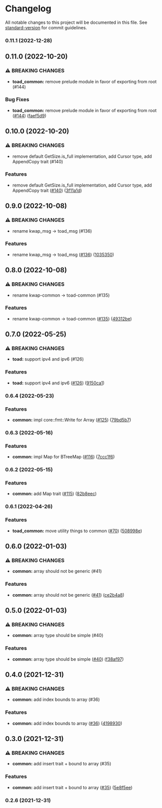 # Changelog

All notable changes to this project will be documented in this file. See [standard-version](https://github.com/conventional-changelog/standard-version) for commit guidelines.

### 0.11.1 (2022-12-28)

## 0.11.0 (2022-10-20)


### ⚠ BREAKING CHANGES

* **toad_common:** remove prelude module in favor of exporting from root (#144)

### Bug Fixes

* **toad_common:** remove prelude module in favor of exporting from root ([#144](https://github.com/clov-coffee/toad/issues/144)) ([faef5d9](https://github.com/clov-coffee/toad/commit/faef5d9463bf19c08f5031d03717150cd74ea080))

## 0.10.0 (2022-10-20)


### ⚠ BREAKING CHANGES

* remove default GetSize.is_full implementation, add Cursor type, add AppendCopy trait (#140)

### Features

* remove default GetSize.is_full implementation, add Cursor type, add AppendCopy trait ([#140](https://github.com/clov-coffee/toad/issues/140)) ([3f11a1d](https://github.com/clov-coffee/toad/commit/3f11a1d02934ebb1dcf4ebe728a1297ba93087e3))

## 0.9.0 (2022-10-08)


### ⚠ BREAKING CHANGES

* rename kwap_msg -> toad_msg (#136)

### Features

* rename kwap_msg -> toad_msg ([#136](https://github.com/clov-coffee/toad/issues/136)) ([1035350](https://github.com/clov-coffee/toad/commit/1035350f453c1c0d5433a13b287f5fc9d5c556e9))

## 0.8.0 (2022-10-08)


### ⚠ BREAKING CHANGES

* rename kwap-common -> toad-common (#135)

### Features

* rename kwap-common -> toad-common ([#135](https://github.com/clov-coffee/toad/issues/135)) ([49312be](https://github.com/clov-coffee/toad/commit/49312be14bbc11ee95cdfc9915a45a3be4c79383))

## 0.7.0 (2022-05-25)


### ⚠ BREAKING CHANGES

* **toad:** support ipv4 and ipv6 (#126)

### Features

* **toad:** support ipv4 and ipv6 ([#126](https://github.com/clov-coffee/toad/issues/126)) ([9150ca1](https://github.com/clov-coffee/toad/commit/9150ca13950db5c8f17f0963f3ae111f8362ba79))

### 0.6.4 (2022-05-23)


### Features

* **common:** impl core::fmt::Write for Array ([#125](https://github.com/clov-coffee/toad/issues/125)) ([79bd5b7](https://github.com/clov-coffee/toad/commit/79bd5b77efefd645649a37c228a3c724fb374373))

### 0.6.3 (2022-05-16)


### Features

* **common:** impl Map for BTreeMap ([#116](https://github.com/clov-coffee/toad/issues/116)) ([7ccc1f6](https://github.com/clov-coffee/toad/commit/7ccc1f6d47dc2211d28f7b18f3f71b10ea356582))

### 0.6.2 (2022-05-15)


### Features

* **common:** add Map trait ([#115](https://github.com/clov-coffee/toad/issues/115)) ([82b8eec](https://github.com/clov-coffee/toad/commit/82b8eecc3a3149c75db6dfed4f3a5a60ebf17fbd))

### 0.6.1 (2022-04-26)


### Features

* **toad_common:** move utility things to common ([#70](https://github.com/clov-coffee/toad/issues/70)) ([508998e](https://github.com/clov-coffee/toad/commit/508998e01653774b9b1ca52aeb3c8ab1292ac0b6))

## 0.6.0 (2022-01-03)


### ⚠ BREAKING CHANGES

* **common:** array should not be generic (#41)

### Features

* **common:** array should not be generic ([#41](https://github.com/clov-coffee/toad/issues/41)) ([ce2b4a8](https://github.com/clov-coffee/toad/commit/ce2b4a8593696f29bc724402c81ca941363a8733))

## 0.5.0 (2022-01-03)


### ⚠ BREAKING CHANGES

* **common:** array type should be simple (#40)

### Features

* **common:** array type should be simple ([#40](https://github.com/clov-coffee/toad/issues/40)) ([f38af97](https://github.com/clov-coffee/toad/commit/f38af9767480408cce1b67d99b3ff9f9b4793e09))

## 0.4.0 (2021-12-31)


### ⚠ BREAKING CHANGES

* **common:** add index bounds to array (#36)

### Features

* **common:** add index bounds to array ([#36](https://github.com/clov-coffee/toad/issues/36)) ([4198930](https://github.com/clov-coffee/toad/commit/419893098eb526307b22f414f5d4399256f716d2))

## 0.3.0 (2021-12-31)


### ⚠ BREAKING CHANGES

* **common:** add insert trait + bound to array (#35)

### Features

* **common:** add insert trait + bound to array ([#35](https://github.com/clov-coffee/toad/issues/35)) ([5e8f5ee](https://github.com/clov-coffee/toad/commit/5e8f5ee40db84d45d224ff33af22cd08b5799365))

### 0.2.6 (2021-12-31)
